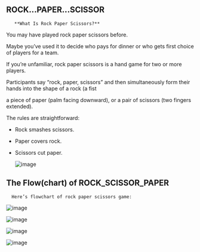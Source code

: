 ## ROCK...PAPER...SCISSOR

       **What Is Rock Paper Scissors?**
       
You may have played rock paper scissors before. 

Maybe you’ve used it to decide who pays for dinner or who gets first choice of players for a team.

If you’re unfamiliar, rock paper scissors is a hand game for two or more players.

Participants say “rock, paper, scissors” and then simultaneously form their hands into the shape of a rock (a fist

a piece of paper (palm facing downward), or a pair of scissors (two fingers extended).

The rules are straightforward:

   - Rock smashes scissors.
   - Paper covers rock.
   - Scissors cut paper.
   
   
       ![image](https://user-images.githubusercontent.com/100950189/188866105-91ec1519-c94a-4506-b0c1-133133121e40.png)    

## The Flow(chart) of ROCK_SCISSOR_PAPER
      
      Here’s flowchart of rock paper scissors game:
      
   ![image](https://user-images.githubusercontent.com/100950189/188867657-354e9c65-1cfd-4ca1-81eb-4dc386edcbe2.png)   
   
  ![image](https://user-images.githubusercontent.com/100950189/188867762-629a7e83-79e5-4289-95fc-bc13a652454c.png)      
      
  ![image](https://user-images.githubusercontent.com/100950189/188867879-0b258c47-f346-4d9d-afa7-b6aaab0243be.png)  
  
![image](https://user-images.githubusercontent.com/100950189/188868008-d66e69fb-2fa5-4b42-b10b-54e16c73e594.png)
 
   
